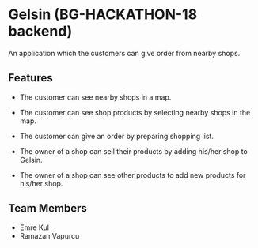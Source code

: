 # Gelsin (BG-HACKATHON-18 backend)
An application which the customers can give order from nearby shops.

## Features
* The customer can see nearby shops in a map.
* The customer can see shop products by selecting nearby shops in the map.
* The customer can give an order by preparing shopping list.

* The owner of a shop can sell their products by adding his/her shop to Gelsin.
* The owner of a shop can see other products to add new products for his/her shop. 

## Team Members
* Emre Kul
* Ramazan Vapurcu